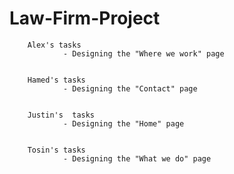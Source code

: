# Law-Firm-Project
        Alex's tasks
                - Designing the "Where we work" page


        Hamed's tasks
                - Designing the "Contact" page


        Justin's  tasks
                - Designing the "Home" page


        Tosin's tasks
                - Designing the "What we do" page